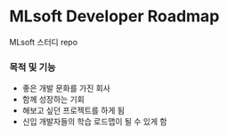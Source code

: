 # MLsoft Developer Roadmap
MLsoft 스터디 repo

### 목적 및 기능
- 좋은 개발 문화를 가진 회사
- 함께 성장하는 기회
- 해보고 싶던 프로젝트를 하게 됨
- 신입 개발자들의 학습 로드맵이 될 수 있게 함
